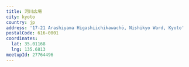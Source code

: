 ```yaml
---
title: 河川広場
city: kyoto
country: jp
address: '17-21 Arashiyama Higashiichikawachō, Nishikyo Ward, Kyoto'
postalCode: 616-0001
coordinates:
  lat: 35.01168
  lng: 135.6813
meetupId: 27764496
---
```


